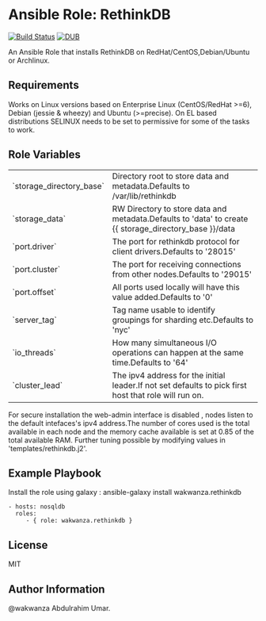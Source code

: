 Ansible Role: RethinkDB
=========

[![Build Status](https://travis-ci.org/wakwanza/ansible-role-rethinkdb.svg?branch=master)](https://travis-ci.org/wakwanza/ansible-role-rethinkdb) [![DUB](https://img.shields.io/dub/l/vibe-d.svg)]()

An Ansible Role that installs RethinkDB on RedHat/CentOS,Debian/Ubuntu or Archlinux.


Requirements
------------

Works on Linux versions based on Enterprise Linux (CentOS/RedHat >=6), Debian (jessie & wheezy) and Ubuntu (>=precise).
On EL based distributions SELINUX needs to be set to permissive for some of the tasks to work.

Role Variables
--------------

<table>
    <tr>
        <td>`storage_directory_base`</td> <td>Directory root to store data and metadata.Defaults to /var/lib/rethinkdb</td>
    </tr>
        <tr>
        <td>`storage_data`</td> <td>RW Directory to store data and metadata.Defaults to 'data' to create {{ storage_directory_base }}/data </td>
    </tr>
    <tr>
        <td>`port.driver`</td> <td>The port for rethinkdb protocol for client drivers.Defaults to '28015'</td>
    </tr>
    </tr>
    <tr>
        <td>`port.cluster`</td> <td>The port for receiving connections from other nodes.Defaults to '29015'</td>
    </tr>
    <tr>
        <td>`port.offset`</td> <td>All ports used locally will have this value added.Defaults to '0'</td>
    </tr>
     <tr>
        <td>`server_tag`</td> <td>Tag name usable to identify groupings for sharding etc.Defaults to 'nyc'</td>
    </tr>
    <tr>
        <td>`io_threads`</td> <td> How many simultaneous I/O operations can happen at the same time.Defaults to '64'</td>
    </tr>
    <tr>
        <td>`cluster_lead`</td> <td>The ipv4 address for the initial leader.If not set defaults to pick first host that role will run on.</td>
    </tr>
</table>

For secure installation the web-admin interface is disabled , nodes listen to the default intefaces's ipv4 address.The number of cores used is the total available in each node and the memory cache available is set at 0.85 of the total available RAM.
Further tuning possible by modifying values in 'templates/rethinkdb.j2'.

Example Playbook
----------------

Install the role using galaxy : ansible-galaxy install wakwanza.rethinkdb

    - hosts: nosqldb
      roles:
         - { role: wakwanza.rethinkdb }

License
-------

MIT

Author Information
------------------

@wakwanza Abdulrahim Umar.
